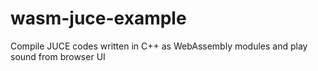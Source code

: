 # wasm-juce-example
Compile JUCE codes written in C++ as WebAssembly modules and play sound from browser UI
